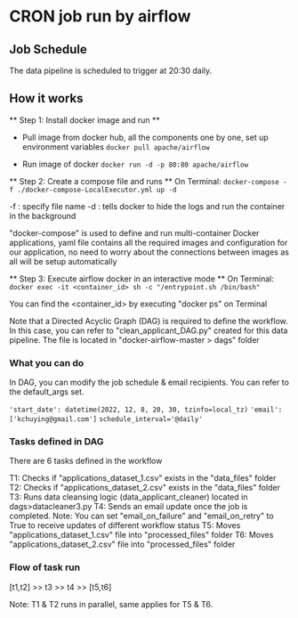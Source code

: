 # CRON job run by airflow

## Job Schedule
The data pipeline is scheduled to trigger at 20:30 daily.

## How it works

** Step 1: Install docker image and run **

- Pull image from docker hub, all the components one by one, set up environment variables
`docker pull apache/airflow`

- Run image of docker
`docker run -d -p 80:80 apache/airflow`

** Step 2: Create a compose file and runs **
On Terminal:
`docker-compose -f ./docker-compose-LocalExecutor.yml up -d`

-f : specify file name
-d : tells docker to hide the logs and run the container in the background

"docker-compose" is used to define and run multi-container Docker applications, yaml file contains all the required images and configuration for our application, no need to worry about the connections between images as all will be setup automatically

** Step 3: Execute airflow docker in an interactive mode  **
On Terminal:
`docker exec -it <container_id> sh -c "/entrypoint.sh /bin/bash"`

You can find the <container_id> by executing "docker ps" on Terminal

Note that a Directed Acyclic Graph (DAG) is required to define the workflow.
In this case, you can refer to "clean_applicant_DAG.py" created for this data pipeline.
The file is located in "docker-airflow-master > dags" folder

### What you can do
In DAG, you can modify the job schedule & email recipients. You can refer to the default_args set.

`'start_date': datetime(2022, 12, 8, 20, 30, tzinfo=local_tz)`
`'email': ['kchuying@gmail.com']`
`schedule_interval='@daily'`

### Tasks defined in DAG
There are 6 tasks defined in the workflow

T1: Checks if "applications_dataset_1.csv" exists in the "data_files" folder
T2: Checks if "applications_dataset_2.csv" exists in the "data_files" folder
T3: Runs data cleansing logic (data_applicant_cleaner) located in dags>datacleaner3.py
T4: Sends an email update once the job is completed.
Note: You can set "email_on_failure" and "email_on_retry" to True to receive updates of different workflow status
T5: Moves "applications_dataset_1.csv" file into "processed_files" folder
T6: Moves "applications_dataset_2.csv" file into "processed_files" folder

### Flow of task run
[t1,t2] >> t3 >> t4 >> [t5,t6]

Note: T1 & T2 runs in parallel, same applies for T5 & T6.
